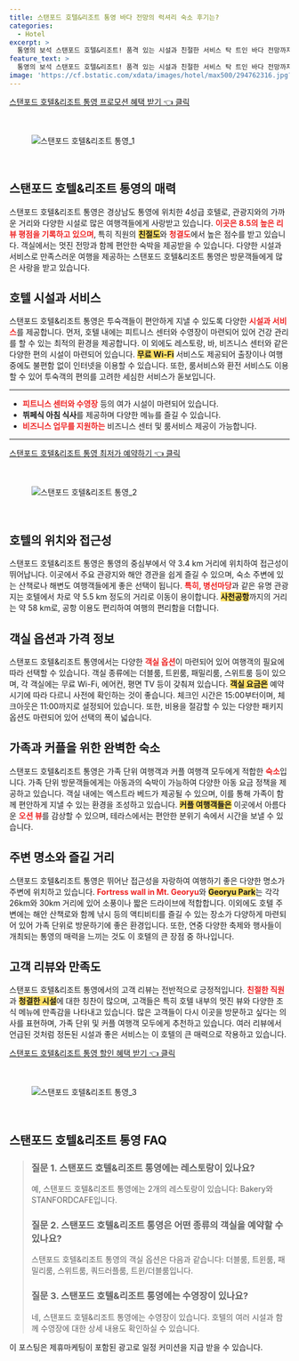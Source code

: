 ```yaml
---
title: 스탠포드 호텔&리조트 통영 바다 전망의 럭셔리 숙소 후기는?
categories:
  - Hotel
excerpt: >
  통영의 보석 스탠포드 호텔&리조트! 품격 있는 시설과 친절한 서비스 탁 트인 바다 전망까지 모두 담았습니다. 가족 여행과 힐링을 원하는 분들께 강력 추천하는 이곳에서 특별한 시간을 보내보세요!
feature_text: >
  통영의 보석 스탠포드 호텔&리조트! 품격 있는 시설과 친절한 서비스 탁 트인 바다 전망까지 모두 담았습니다. 가족 여행과 힐링을 원하는 분들께 강력 추천하는 이곳에서 특별한 시간을 보내보세요!
image: 'https://cf.bstatic.com/xdata/images/hotel/max500/294762316.jpg?k=6bc97a5987d8d9255ef418e10dd052dc9d37c181e8b77909333053d4ac34f24d&o=&hp=1'
---
```


<p><a class="modoo-button" href="https://tinyurl.com/26aefgrc" rel="nofollow noopener">스탠포드 호텔&amp;리조트 통영 프로모션 혜택 받기 👈 클릭</a></p><br/>
<figure class="image"><img alt="스탠포드 호텔&amp;리조트 통영_1" src="https://cf.bstatic.com/xdata/images/hotel/max1024x768/294762309.jpg?k=68b6454b68a0ff22408e0f79f50bcd8fe32c130680bc82c548a2885911dc838a&amp;o=&amp;hp=1"/></figure><br/>

<h2 id="스탠포드호텔소개">스탠포드 호텔&amp;리조트 통영의 매력</h2>
<p>스탠포드 호텔&amp;리조트 통영은 경상남도 통영에 위치한 4성급 호텔로, 관광지와의 가까운 거리와 다양한 시설로 많은 여행객들에게 사랑받고 있습니다. <b><span style="color: #ee2323;">이곳은 8.5의 높은 <b>리뷰 평점</b>을 기록하고 있으며</span></b>, 특히 직원의 <b><span style="background-color: #ffe066;">친절도</span></b>와 <b><span style="color: #ee2323;">청결도</span></b>에서 높은 점수를 받고 있습니다. 객실에서는 멋진 전망과 함께 편안한 숙박을 제공받을 수 있습니다. 다양한 시설과 서비스로 만족스러운 여행을 제공하는 스탠포드 호텔&amp;리조트 통영은 방문객들에게 많은 사랑을 받고 있습니다.</p>
<h2 id="호텔시설과서비스">호텔 시설과 서비스</h2>
<p>스탠포드 호텔&amp;리조트 통영은 투숙객들이 편안하게 지낼 수 있도록 다양한 <b><span style="color: #ee2323;">시설과 서비스</span></b>를 제공합니다. 먼저, 호텔 내에는 피트니스 센터와 수영장이 마련되어 있어 건강 관리를 할 수 있는 최적의 환경을 제공합니다. 이 외에도 레스토랑, 바, 비즈니스 센터와 같은 다양한 편의 시설이 마련되어 있습니다. <b><span style="background-color: #ffe066;">무료 Wi-Fi</span></b> 서비스도 제공되어 출장이나 여행 중에도 불편함 없이 인터넷을 이용할 수 있습니다. 또한, 룸서비스와 환전 서비스도 이용할 수 있어 투숙객의 편의를 고려한 세심한 서비스가 돋보입니다.</p>
<hr/>
<ul>
<li><b><span style="color: #ee2323;">피트니스 센터와 수영장</span></b> 등의 여가 시설이 마련되어 있습니다.</li>
<li><b>뷔페식 아침 식사</b>를 제공하며 다양한 메뉴를 즐길 수 있습니다.</li>
<li><b><span style="color: #ee2323;">비즈니스 업무를 지원하는</span></b> 비즈니스 센터 및 룸서비스 제공이 가능합니다.</li>
</ul>
<hr/>
<p><a class="modoo-button" href="https://tinyurl.com/26aefgrc" rel="nofollow noopener">스탠포드 호텔&amp;리조트 통영 최저가 예약하기 👈 클릭</a></p><br/>
<figure class="image"><img alt="스탠포드 호텔&amp;리조트 통영_2" src="https://cf.bstatic.com/xdata/images/hotel/max500/294762316.jpg?k=6bc97a5987d8d9255ef418e10dd052dc9d37c181e8b77909333053d4ac34f24d&amp;o=&amp;hp=1"/></figure><br/>
<h2 id="위치와접근성">호텔의 위치와 접근성</h2>
<p>스탠포드 호텔&amp;리조트 통영은 통영의 중심부에서 약 3.4 km 거리에 위치하여 접근성이 뛰어납니다. 이곳에서 주요 관광지와 해안 경관을 쉽게 즐길 수 있으며, 숙소 주변에 있는 산책로나 해변도 여행객들에게 좋은 선택이 됩니다. <b><span style="color: #ee2323;">특히, 병선마당</span></b>과 같은 유명 관광지는 호텔에서 차로 약 5.5 km 정도의 거리로 이동이 용이합니다. <b><span style="background-color: #ffe066;">사천공항</span></b>까지의 거리는 약 58 km로, 공항 이용도 편리하여 여행의 편리함을 더합니다.</p>
<h2 id="객실옵션과가격">객실 옵션과 가격 정보</h2>
<p>스탠포드 호텔&amp;리조트 통영에서는 다양한 <b><span style="color: #ee2323;">객실 옵션</span></b>이 마련되어 있어 여행객의 필요에 따라 선택할 수 있습니다. 객실 종류에는 더블룸, 트윈룸, 패밀리룸, 스위트룸 등이 있으며, 각 객실에는 무료 Wi-Fi, 에어컨, 평면 TV 등이 갖춰져 있습니다. <b><span style="background-color: #ffe066;">객실 요금은</span></b> 예약 시기에 따라 다르니 사전에 확인하는 것이 좋습니다. 체크인 시간은 15:00부터이며, 체크아웃은 11:00까지로 설정되어 있습니다. 또한, 비용을 절감할 수 있는 다양한 패키지 옵션도 마련되어 있어 선택의 폭이 넓습니다.</p>
<h2 id="가족과커플을위한호텔">가족과 커플을 위한 완벽한 숙소</h2>
<p>스탠포드 호텔&amp;리조트 통영은 가족 단위 여행객과 커플 여행객 모두에게 적합한 <b><span style="color: #ee2323;">숙소</span></b>입니다. 가족 단위 방문객들에게는 아동과의 숙박이 가능하여 다양한 아동 요금 정책을 제공하고 있습니다. 객실 내에는 엑스트라 베드가 제공될 수 있으며, 이를 통해 가족이 함께 편안하게 지낼 수 있는 환경을 조성하고 있습니다. <b><span style="background-color: #ffe066;">커플 여행객들은</span></b> 이곳에서 아름다운 <b><span style="color: #ee2323;">오션 뷰</span></b>를 감상할 수 있으며, 테라스에서는 편안한 분위기 속에서 시간을 보낼 수 있습니다.</p>
<h2 id="주변명소">주변 명소와 즐길 거리</h2>
<p>스탠포드 호텔&amp;리조트 통영은 뛰어난 접근성을 자랑하여 여행하기 좋은 다양한 명소가 주변에 위치하고 있습니다. <b><span style="color: #ee2323;">Fortress wall in Mt. Georyu</span></b>와 <b><span style="background-color: #ffe066;">Georyu Park</span></b>는 각각 26km와 30km 거리에 있어 소풍이나 짧은 드라이브에 적합합니다. 이외에도 호텔 주변에는 해안 산책로와 함께 낚시 등의 액티비티를 즐길 수 있는 장소가 다양하게 마련되어 있어 가족 단위로 방문하기에 좋은 환경입니다. 또한, 연중 다양한 축제와 행사들이 개최되는 통영의 매력을 느끼는 것도 이 호텔의 큰 장점 중 하나입니다.</p>
<h2 id="고객리뷰">고객 리뷰와 만족도</h2>
<p>스탠포드 호텔&amp;리조트 통영에서의 고객 리뷰는 전반적으로 긍정적입니다. <b><span style="color: #ee2323;">친절한 직원</span></b>과 <b><span style="background-color: #ffe066;">청결한 시설</span></b>에 대한 칭찬이 많으며, 고객들은 특히 호텔 내부의 멋진 뷰와 다양한 조식 메뉴에 만족감을 나타내고 있습니다. 많은 고객들이 다시 이곳을 방문하고 싶다는 의사를 표현하며, 가족 단위 및 커플 여행객 모두에게 추천하고 있습니다. 여러 리뷰에서 언급된 것처럼 정돈된 시설과 좋은 서비스는 이 호텔의 큰 매력으로 작용하고 있습니다.</p>

<p><a class="modoo-button" href="https://tinyurl.com/26aefgrc" rel="nofollow noopener">스탠포드 호텔&리조트 통영 할인 혜택 받기 👈 클릭</a></p><br>

<figure class="image"><img src="https://cf.bstatic.com/xdata/images/hotel/max500/161864625.jpg?k=67f30e12a8702acd8e502e3850d7c8df53cbb4a2c21ea639fc579f16de1229b8&o=&hp=1" alt="스탠포드 호텔&리조트 통영_3"></figure><br>
<h2 id="스탠포드 호텔&리조트 통영_FAQ">스탠포드 호텔&리조트 통영 FAQ</h2>
<div itemscope="" itemtype="https://schema.org/FAQPage"> 
<blockquote> 
<div itemscope="" itemprop="mainEntity" itemtype="https://schema.org/Question"> 
<h3 id="질문_1" itemprop="name">질문 1. 스탠포드 호텔&리조트 통영에는 레스토랑이 있나요?</h3> 
<div itemscope="" itemprop="acceptedAnswer" itemtype="https://schema.org/Answer"> 
<span itemprop="text"> 
<p>예, 스탠포드 호텔&리조트 통영에는 2개의 레스토랑이 있습니다: Bakery와 STANFORDCAFE입니다.</p> 
</span> 
</div> 
</div> 
<div itemscope="" itemprop="mainEntity" itemtype="https://schema.org/Question"> 
<h3 id="질문_2" itemprop="name">질문 2. 스탠포드 호텔&리조트 통영은 어떤 종류의 객실을 예약할 수 있나요?</h3> 
<div itemscope="" itemprop="acceptedAnswer" itemtype="https://schema.org/Answer"> 
<span itemprop="text"> 
<p>스탠포드 호텔&리조트 통영의 객실 옵션은 다음과 같습니다: 더블룸, 트윈룸, 패밀리룸, 스위트룸, 쿼드러플룸, 트윈/더블룸입니다.</p> 
</span> 
</div> 
</div> 
<div itemscope="" itemprop="mainEntity" itemtype="https://schema.org/Question"> 
<h3 id="질문_3" itemprop="name">질문 3. 스탠포드 호텔&리조트 통영에는 수영장이 있나요?</h3> 
<div itemscope="" itemprop="acceptedAnswer" itemtype="https://schema.org/Answer"> 
<span itemprop="text"> 
<p>네, 스탠포드 호텔&리조트 통영에는 수영장이 있습니다. 호텔의 여러 시설과 함께 수영장에 대한 상세 내용도 확인하실 수 있습니다.</p> 
</span> 
</div> 
</div> 
</blockquote> 
</div><p>이 포스팅은 제휴마케팅이 포함된 광고로 일정 커미션을 지급 받을 수 있습니다.</p>

